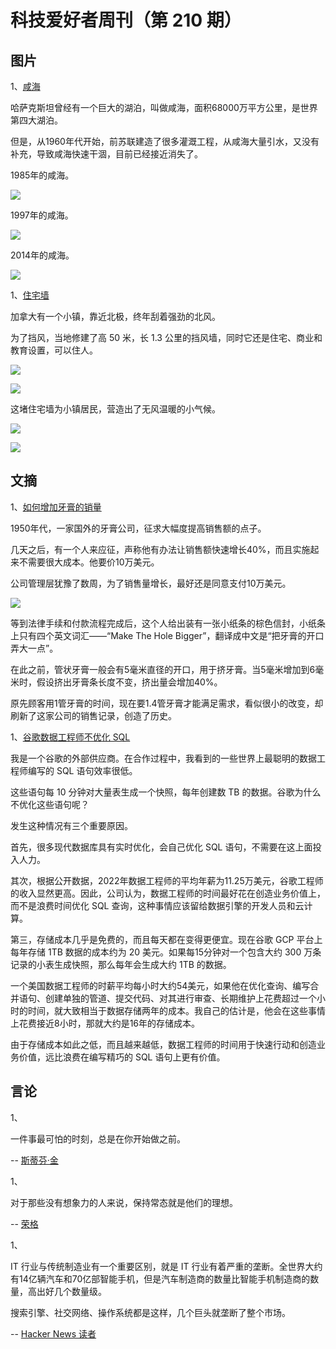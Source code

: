 # 科技爱好者周刊（第 210 期）

## 图片

1、[咸海](https://zh.wikipedia.org/wiki/%E9%B9%B9%E6%B5%B7)

哈萨克斯坦曾经有一个巨大的湖泊，叫做咸海，面积68000万平方公里，是世界第四大湖泊。

但是，从1960年代开始，前苏联建造了很多灌溉工程，从咸海大量引水，又没有补充，导致咸海快速干涸，目前已经接近消失了。

1985年的咸海。

![](https://cdn.beekka.com/blogimg/asset/202202/bg2022022001.webp)

1997年的咸海。

![](https://cdn.beekka.com/blogimg/asset/202202/bg2022022002.webp)

2014年的咸海。

![](https://cdn.beekka.com/blogimg/asset/202202/bg2022022003.webp)

1、[住宅墙](https://www.houseporn.ca/landscape/article/the_wall_housing_structure_in_fermont_quebec)

加拿大有一个小镇，靠近北极，终年刮着强劲的北风。

为了挡风，当地修建了高 50 米，长 1.3 公里的挡风墙，同时它还是住宅、商业和教育设置，可以住人。

![](https://cdn.beekka.com/blogimg/asset/202202/bg2022022006.webp)

![](https://cdn.beekka.com/blogimg/asset/202202/bg2022022007.webp)

这堵住宅墙为小镇居民，营造出了无风温暖的小气候。 

![](https://cdn.beekka.com/blogimg/asset/202202/bg2022022008.webp)

![](https://cdn.beekka.com/blogimg/asset/202202/bg2022022009.webp)

## 文摘

1、[如何增加牙膏的销量](https://www.ifanr.com/app/1448161)

1950年代，一家国外的牙膏公司，征求大幅度提高销售额的点子。

几天之后，有一个人来应征，声称他有办法让销售额快速增长40%，而且实施起来不需要很大成本。他要价10万美元。

公司管理层犹豫了数周，为了销售量增长，最好还是同意支付10万美元。

![](https://cdn.beekka.com/blogimg/asset/202202/bg2022020805.webp)

等到法律手续和付款流程完成后，这个人给出装有一张小纸条的棕色信封，小纸条上只有四个英文词汇——“Make The Hole Bigger”，翻译成中文是“把牙膏的开口弄大一点”。

在此之前，管状牙膏一般会有5毫米直径的开口，用于挤牙膏。当5毫米增加到6毫米时，假设挤出牙膏条长度不变，挤出量会增加40%。

原先顾客用1管牙膏的时间，现在要1.4管牙膏才能满足需求，看似很小的改变，却刷新了这家公司的销售记录，创造了历史。

1、[谷歌数据工程师不优化 SQL](https://web.archive.org/web/20220128144246/https://scribe.rip/m/global-identity?redirectUrl=https%253A%252F%252Fblog.devgenius.io%252Flearn-from-googles-data-engineers-don-t-optimize-your-sql-43f0da30701)

我是一个谷歌的外部供应商。在合作过程中，我看到的一些世界上最聪明的数据工程师编写的 SQL 语句效率很低。

这些语句每 10 分钟对大量表生成一个快照，每年创建数 TB 的数据。谷歌为什么不优化这些语句呢？

发生这种情况有三个重要原因。

首先，很多现代数据库具有实时优化，会自己优化 SQL 语句，不需要在这上面投入人力。

其次，根据公开数据，2022年数据工程师的平均年薪为11.25万美元，谷歌工程师的收入显然更高。因此，公司认为，数据工程师的时间最好花在创造业务价值上，而不是浪费时间优化 SQL 查询，这种事情应该留给数据引擎的开发人员和云计算。

第三，存储成本几乎是免费的，而且每天都在变得更便宜。现在谷歌 GCP 平台上每年存储 1TB 数据的成本约为 20 美元。如果每15分钟对一个包含大约 300 万条记录的小表生成快照，那么每年会生成大约 1TB 的数据。

一个美国数据工程师的时薪平均每小时大约54美元，如果他在优化查询、编写合并语句、创建单独的管道、提交代码、对其进行审查、长期维护上花费超过一个小时的时间，就大致相当于数据存储两年的成本。我自己的估计是，他会在这些事情上花费接近8小时，那就大约是16年的存储成本。

由于存储成本如此之低，而且越来越低，数据工程师的时间用于快速行动和创造业务价值，远比浪费在编写精巧的 SQL 语句上更有价值。

## 言论

1、

一件事最可怕的时刻，总是在你开始做之前。

-- [斯蒂芬·金](https://gretchenrubin.com/2016/08/according-stephen-king-scariest-moment-always-____)

1、

对于那些没有想象力的人来说，保持常态就是他们的理想。

-- [荣格](https://quotefancy.com/quote/782361/C-G-Jung-Normality-is-a-fine-ideal-for-those-who-have-no-imagination)

1、

IT 行业与传统制造业有一个重要区别，就是 IT 行业有着严重的垄断。全世界大约有14亿辆汽车和70亿部智能手机，但是汽车制造商的数量比智能手机制造商的数量，高出好几个数量级。

搜索引擎、社交网络、操作系统都是这样，几个巨头就垄断了整个市场。

-- [Hacker News 读者](https://news.ycombinator.com/item?id=28896320)